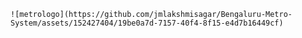    ![metrologo](https://github.com/jmlakshmisagar/Bengaluru-Metro-System/assets/152427404/19be0a7d-7157-40f4-8f15-e4d7b16449cf)
